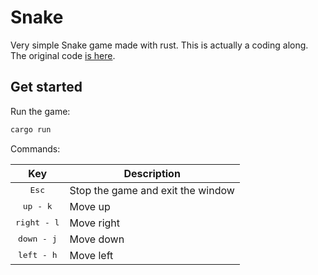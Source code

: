 # Snake

Very simple Snake game made with rust. This is actually a coding along. The original code [is here](https://github.com/tensor-programming/snake-tutorial).

## Get started

Run the game:

```sh
cargo run
```

Commands:

|Key|Description|
|---|---|
|<div align="center"><kbd>Esc</kbd></div>|Stop the game and exit the window|
|<div align="center"><kbd>up - k</kbd></div>|Move up|
|<div align="center"><kbd>right - l</kbd></div>|Move right|
|<div align="center"><kbd>down - j</kbd></div>|Move down|
|<div align="center"><kbd>left - h</kbd></div>|Move left|
